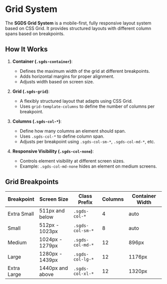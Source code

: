 # Grid System

The **SGDS Grid System** is a mobile-first, fully responsive layout system based on CSS Grid. It provides structured layouts with different column spans based on breakpoints.

## How It Works

1. **Container (`.sgds-container`)**:

   - Defines the maximum width of the grid at different breakpoints.
   - Adds horizontal margins for proper alignment.
   - Adjusts width based on screen size.

2. **Grid (`.sgds-grid`)**:

   - A flexibly structured layout that adapts using CSS Grid.
   - Uses `grid-template-columns` to define the number of columns per breakpoint.

3. **Columns (`.sgds-col-*`)**:

   - Define how many columns an element should span.
   - Uses `.sgds-col-*` to define column span.
   - Adjusts per breakpoint using `.sgds-col-sm-*`, `.sgds-col-md-*`, etc.

4. **Responsive Visibility (`.sgds-col-none`)**:
   - Controls element visibility at different screen sizes.
   - Example: `.sgds-col-md-none` hides an element on medium screens.

## Grid Breakpoints

| Breakpoint  | Screen Size      | Class Prefix     | Columns | Container Width |
| ----------- | ---------------- | ---------------- | ------- | --------------- |
| Extra Small | 511px and below  | `.sgds-col-*`    | 4       | auto            |
| Small       | 512px - 1023px   | `.sgds-col-sm-*` | 8       | auto            |
| Medium      | 1024px - 1279px  | `.sgds-col-md-*` | 12      | 896px           |
| Large       | 1280px - 1439px  | `.sgds-col-lg-*` | 12      | 1176px          |
| Extra Large | 1440px and above | `.sgds-col-xl-*` | 12      | 1320px          |
